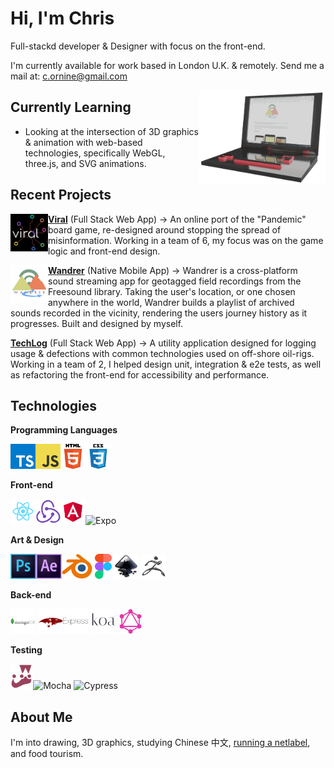 # Hi, I'm Chris 
Full-stackd developer & Designer with focus on the front-end.

I'm currently available for work based in London U.K. & remotely.
Send me a mail at: c.ornine@gmail.com 

<img alt="Laptop gif animation" title="My Laptop"  src="./assets/githublaptop-animation.gif" width="40%" align="right">


## Currently Learning
- Looking at the intersection of 3D graphics & animation with web-based technologies, specifically WebGL, three.js, and SVG animations.


## Recent Projects

<img width="60" alt="Viral logo" title="Viral" src="assets/viral-logo.png" align="left"></img> [**Viral**](https://github.com/Bobik808/Viral "Viral Github Repo") (Full Stack Web App) -> An online port of the "Pandemic" board game, re-designed around stopping the spread of misinformation. Working in a team of 6, my focus was on the game logic and front-end design.

<img width="60" alt="Wandrer logo" title="Wandrer" src="https://raw.githubusercontent.com/awenine/wandrer/main/images/wandrer-logo.png" align="left"></img> [**Wandrer**](https://github.com/awenine/wandrer "Wandrer Github Repo") (Native Mobile App) -> Wandrer is a cross-platform sound streaming app for geotagged field recordings from the Freesound library. Taking the user's location, or one chosen anywhere in the world, Wandrer builds a playlist of archived sounds recorded in the vicinity, rendering the users journey history as it progresses. Built and designed by myself.  

[**TechLog**](https://github.com/alexanderjshall/TechLog "Techlog Github Repo") (Full Stack Web App) -> A utility application designed for logging usage & defections with common technologies used on off-shore oil-rigs. Working in a team of 2, I helped design unit, integration & e2e tests, as well as refactoring the front-end for accessibility and performance.


## Technologies

**Programming Languages**

<img height="40" alt="Typescript" title="Typescript" src="https://raw.githubusercontent.com/github/explore/80688e429a7d4ef2fca1e82350fe8e3517d3494d/topics/typescript/typescript.png"><img height="40" alt="Javascript" title="Javascript" src="https://raw.githubusercontent.com/github/explore/80688e429a7d4ef2fca1e82350fe8e3517d3494d/topics/javascript/javascript.png"><img height="40" alt="HTML" title="HTML" src="https://raw.githubusercontent.com/github/explore/80688e429a7d4ef2fca1e82350fe8e3517d3494d/topics/html/html.png"><img height="40" alt="CSS" title="CSS" src="https://raw.githubusercontent.com/github/explore/80688e429a7d4ef2fca1e82350fe8e3517d3494d/topics/css/css.png">

**Front-end**

<img height="40" alt="React" title="React" src="https://raw.githubusercontent.com/github/explore/80688e429a7d4ef2fca1e82350fe8e3517d3494d/topics/react/react.png"><img height="40" alt="Redux" title="Redux" src="https://raw.githubusercontent.com/github/explore/80688e429a7d4ef2fca1e82350fe8e3517d3494d/topics/redux/redux.png"><img height="40" alt="Angular" title="Angular" src="https://raw.githubusercontent.com/github/explore/80688e429a7d4ef2fca1e82350fe8e3517d3494d/topics/angular/angular.png"><img height="40" alt="Expo" title="Expo" src="https://raw.githubusercontent.com/expo/expo/master/style/banner.png">

**Art & Design**

<img height="40" alt="Photoshop" title="Photoshop" src="assets/photoshop-cc.svg"><img height="40" alt="After Effects" title="After Effects"  src="assets/after-effects-cc.svg"><img height="40" alt="Blender" title="Blender" src="assets/Blender_logo.svg"></code> <img height="40" alt="Figma" title="Figma" src="assets/Figma-logo.svg"> <img height="40" alt="Inkscape" title="Inkscape" src="assets/Inkscape_Logo.svg"> <img height="40" alt="ZBrush" title="ZBrush" src="assets/zbrush.svg">

**Back-end**

<img height="40" alt="Mongo DB" title="Mongo DB" src="https://raw.githubusercontent.com/github/explore/80688e429a7d4ef2fca1e82350fe8e3517d3494d/topics/mongodb/mongodb.png"> <img height="40" alt="Mongoose" title="Mongoose" src="https://raw.githubusercontent.com/github/explore/80688e429a7d4ef2fca1e82350fe8e3517d3494d/topics/mongoose/mongoose.png"><img height="40" alt="Express" title="Express" src="https://raw.githubusercontent.com/github/explore/80688e429a7d4ef2fca1e82350fe8e3517d3494d/topics/express/express.png"> <img height="40" alt="Koa" title="Koa" src="https://raw.githubusercontent.com/github/explore/80688e429a7d4ef2fca1e82350fe8e3517d3494d/topics/koa/koa.png"> <img height="40" alt="GraphQL" title="GraphQL" src="https://raw.githubusercontent.com/github/explore/80688e429a7d4ef2fca1e82350fe8e3517d3494d/topics/graphql/graphql.png">

**Testing**

<img height="40" alt="Jest" title="Jest" src="./assets/jest-0.svg"><img height="40" alt="Mocha" title="Mocha" src="https://avatars.githubusercontent.com/u/8770005?s=200&v=4"> <img height="40" alt="Cypress" title="Cypress" src="https://avatars.githubusercontent.com/u/8908513?s=200&v=4">


## About Me

I'm into drawing, 3D graphics, studying Chinese 中文, [running a netlabel](http://quantumnatives.com/ "Quantum Natives"), and food tourism.

